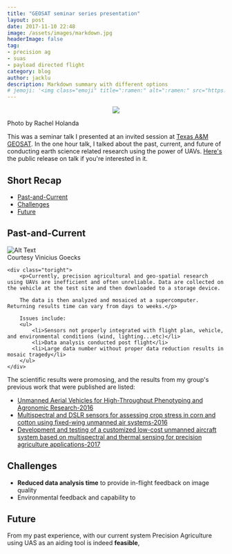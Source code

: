 ```yaml
---
title: "GEOSAT seminar series presentation"
layout: post
date: 2017-11-10 22:48
image: /assets/images/markdown.jpg
headerImage: false
tag:
- precision ag
- suas
- payload directed flight
category: blog
author: jacklu
description: Markdown summary with different options
# jemoji: '<img class="emoji" title=":ramen:" alt=":ramen:" src="https://assets.github.com/images/icons/emoji/unicode/1f35c.png" height="20" width="20" align="absmiddle">'
---
```

<p align="center">
  <img src="http://hanhsun.github.io/assets/images/Blog/jack_geosat.jpg">
</p>
<figcaption class="caption">Photo by Rachel Holanda</figcaption>

This was a seminar talk I presented at an invited session at [Texas A&M GEOSAT](https://geosat.tamu.edu/). In the one hour talk, I talked about the past, current, and future of conducting earth science related research using the power of UAVs. [Here's](https://geosat.tamu.edu/2017/11/02/seminar-recap-jack-lu-shows-us-that-mapping-crop-development-with-multiple-simultaneously-running-autonomous-vehicles-is-no-easy-feat/) the public release on talk if you're interested in it.


## Short Recap
- [Past-and-Current](#past-n-current)
- [Challenges](#challenges)
- [Future](#future)


## Past-and-Current
<div class="side-by-side">
    <div class="toleft">
        <img class="image" src="http://hanhsun.github.io/assets/images/Blog/current.png" alt="Alt Text">
        <figcaption class="caption">Courtesy Vinicius Goecks</figcaption>
    </div>

    <div class="toright">
        <p>Currently, precision agricultural and geo-spatial research using UAVs are inefficient and often unreliable. Data are collected on the vehicle at the test site and then downloaded to a storage device.

        The data is then analyzed and mosaiced at a supercomputer. Returning results time can vary from days to weeks.</p>

        Issues include:
        <ul>
            <li>Sensors not properly integrated with flight plan, vehicle, and environmental conditions (wind, lighting...etc)</li>
            <li>Data analysis conducted post flight</li>
            <li>Large data number without proper data reduction results in mosaic tragedy</li>
        </ul>
    </div>
</div>

<div class="breaker"></div>

The scientific results were promosing, and the results from my group's previous work that were published are listed:
- [Unmanned Aerial Vehicles for High-Throughput Phenotyping and Agronomic Research-2016](http://journals.plos.org/plosone/article?id=10.1371/journal.pone.0159781)
- [Multispectral and DSLR sensors for assessing crop stress in corn and cotton using fixed-wing unmanned air systems-2016](https://www.spiedigitallibrary.org/conference-proceedings-of-spie/9866/1/Multispectral-and-DSLR-sensors-for-assessing-crop-stress-in-corn/10.1117/12.2228894.short?SSO=1)
- [Development and testing of a customized low-cost unmanned aircraft system based on multispectral and thermal sensing for precision agriculture applications-2017](http://ieeexplore.ieee.org/abstract/document/7991494/)

## Challenges
- **Reduced data analysis time** to provide in-flight feedback on image quality
- Environmental feedback and capability to

## Future
From my past experience, with our current system Precision Agriculture using UAS as an aiding tool is indeed **feasible**,
